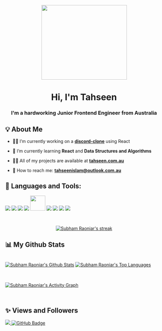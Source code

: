 <p align="center"><img width="273px" height="238px" src="https://i.imgur.com/qQ7dWV8.png"/></p>

<a></a>

<h1 align="center">Hi, I'm Tahseen</h1>
<h3 align="center">I'm a hardworking Junior Frontend Engineer from Australia</h3>


## 💡  About Me

- 👨‍💻 I’m currently working on a **[discord-clone](https://tahseenio.github.io/discord-clone/)** using React

- 📖 I’m currently learning **React** and **Data Structures and Algorithms**

- 👨‍💻 All of my projects are available at **[tahseen.com.au](https://tahseen.com.au/)**

- 📇  How to reach me: **tahseenislam@outlook.com.au**

## 🧰 Languages and Tools:

<p align="left"> 
    <a style="text-decoration: none" href="https://www.w3.org/html/" target="_blank"> <img src="https://img.icons8.com/color/48/000000/html-5.png"/> </a> 
    <a style="text-decoration: none" href="https://www.w3schools.com/css/" target="_blank"> <img src="https://img.icons8.com/color/48/000000/css3.png"/> </a> 
    <a style="text-decoration: none" href="https://developer.mozilla.org/en-US/docs/Web/JavaScript" target="_blank"> <img src="https://img.icons8.com/color/48/000000/javascript.png"/> </a> 
    <a style="text-decoration: none" href="https://reactjs.org/" target="_blank"> <img src="https://img.icons8.com/color/48/000000/react-native.png"/> </a> 
        <a style="text-decoration: none" href="https://reactjs.org/" target="_blank"> <img width="48px" src="https://i.imgur.com/tFxzoGe.png"/> </a> 
    <a style="text-decoration: none" href="https://git-scm.com/" target="_blank"> <img src="https://img.icons8.com/color/48/000000/typescript.png"/> </a> 
    <a style="text-decoration: none" href="https://git-scm.com/" target="_blank"> <img src="https://img.icons8.com/color/48/000000/git.png"/> </a> 
    <a style="text-decoration: none" href="https://git-scm.com/" target="_blank"> <img src="https://img.icons8.com/color/48/000000/adobe-photoshop--v1.png"/> </a> 
    <a style="text-decoration: none" href="https://git-scm.com/" target="_blank"> <img src="https://img.icons8.com/color/48/000000/figma--v1.png"/> </a> 
</p>

<!-- [![React Badge](https://img.shields.io/badge/-React-61DBFB?style=for-the-badge&labelColor=black&logo=react&logoColor=61DBFB)](#)  [![Javascript Badge](https://img.shields.io/badge/-Javascript-F0DB4F?style=for-the-badge&labelColor=black&logo=javascript&logoColor=F0DB4F)](#) [![Typescript Badge](https://img.shields.io/badge/-Typescript-007acc?style=for-the-badge&labelColor=black&logo=typescript&logoColor=007acc)](#) [![Nodejs Badge](https://img.shields.io/badge/-Nodejs-3C873A?style=for-the-badge&labelColor=black&logo=node.js&logoColor=3C873A)](#) [![GraphQL Badge](https://img.shields.io/badge/-GraphQl-e535ab?style=for-the-badge&labelColor=black&logo=node.js&logoColor=e535ab)](#) -->
<br/>

<p align="center">
    <a href="https://github.com/tahseenio/github-readme-streak-stats">
        <img title="🔥 Get streak stats for your profile at git.io/streak-stats" alt="Subham Raoniar's streak" src="https://github-readme-streak-stats.herokuapp.com/?user=tahseenio&theme=black-ice&hide_border=true&stroke=0000&background=060A0CD0"/>
    </a>
</p>

## 📊 My Github Stats

  <br/>
    <a href="https://github.com/tahseenio/github-readme-stats"><img alt="Subham Raoniar's Github Stats" src="https://github-readme-stats.vercel.app/api?username=tahseenio&show_icons=true&count_private=true&theme=react&hide_border=true&bg_color=0D1117" /></a>
  <a href="https://github.com/tahseenio/github-readme-stats"><img alt="Subham Raoniar's Top Languages" src="https://github-readme-stats.vercel.app/api/top-langs/?username=tahseenio&langs_count=8&count_private=true&layout=compact&theme=react&hide_border=true&bg_color=0D1117" /></a>
  <br/>

<br/>
<br/>

<a href="https://github.com/tahseenio/github-readme-activity-graph"><img alt="Subham Raoniar's Activity Graph" src="https://activity-graph.herokuapp.com/graph?username=tahseenio&bg_color=0D1117&color=5BCDEC&line=5BCDEC&point=FFFFFF&hide_border=true" /></a>

<br/>

</p>

## ✨ Views and Followers
<a href="https://github.com/Meghna-DAS/github-profile-views-counter">
    <img src="https://komarev.com/ghpvc/?username=tahseenio">
</a>
<a href="https://github.com/tahseenio?tab=followers"><img src="https://img.shields.io/github/followers/tahseenio?label=Followers&style=social" alt="GitHub Badge"></a>
